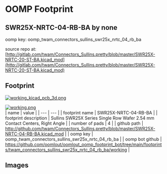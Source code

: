 # OOMP Footprint  
## SWR25X-NRTC-04-RB-BA  by none  
  
oomp key: oomp_twam_connectors_sullins_swr25x_nrtc_04_rb_ba  
  
source repo at: [http://gitlab.com/twam/Connectors_Sullins.pretty/blob/master/SWR25X-NRTC-20-ST-BA.kicad_mod](http://gitlab.com/twam/Connectors_Sullins.pretty/blob/master/SWR25X-NRTC-20-ST-BA.kicad_mod)  
## Footprint  
  
[![working_kicad_pcb_3d.png](working_kicad_pcb_3d_600.png)](working_kicad_pcb_3d.png)  
  
[![working.png](working_600.png)](working.png)  
| name | value | 
| --- | --- | 
| footprint name | SWR25X-NRTC-04-RB-BA | 
| footprint description | Sullins SWR25X Series Single Row Wafer 2.54 mm Contact Centers, Right Angle | 
| number of pads | 4 | 
| github path | http://github.com/twam/Connectors_Sullins.pretty/blob/master/SWR25X-NRTC-04-RB-BA.kicad_mod | 
| oomp key | oomp_twam_connectors_sullins_swr25x_nrtc_04_rb_ba | 
| oomp bot github | https://github.com/oomlout/oomlout_oomp_footprint_bot/tree/main/footprints/twam_connectors_sullins_swr25x_nrtc_04_rb_ba/working | 
## Images  
